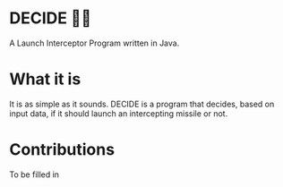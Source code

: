 # DECIDE 🚀💥
A Launch Interceptor Program written in Java.

# What it is
It is as simple as it sounds. DECIDE is a program that decides, based on input data, if it should launch an intercepting missile or not.

# Contributions
To be filled in
